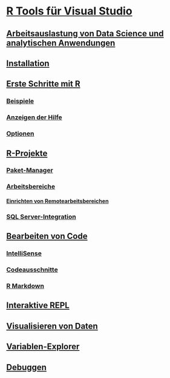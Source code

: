 # [R Tools für Visual Studio](index.md)
## [Arbeitsauslastung von Data Science und analytischen Anwendungen](data-science-workload.md)
## [Installation](installation.md)
## [Erste Schritte mit R](getting-started-with-r.md)
### [Beispiele](getting-started-samples.md)
### [Anzeigen der Hilfe](getting-started-help.md)
### [Optionen](options.md)
## [R-Projekte](projects.md)
### [Paket-Manager](package-manager.md)
### [Arbeitsbereiche](workspaces.md)
#### [Einrichten von Remotearbeitsbereichen](workspaces-remote-setup.md)
### [SQL Server-Integration](sql-server.md)
## [Bearbeiten von Code](code-editing.md)
### [IntelliSense](code-intellisense.md)
### [Codeausschnitte](code-snippets.md)
### [R Markdown](rmarkdown.md)
## [Interaktive REPL](interactive-repl.md)
## [Visualisieren von Daten](visualizing-data.md)
## [Variablen-Explorer](variable-explorer.md)
## [Debuggen](debugging.md)